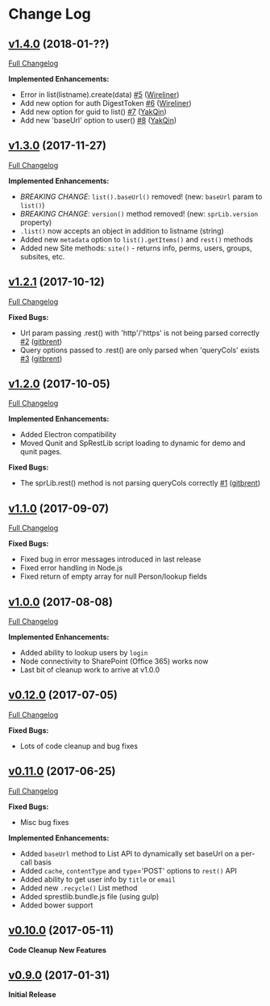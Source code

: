 # Change Log

## [v1.4.0](https://github.com/gitbrent/sprestlib/tree/v1.4.0) (2018-01-??)
[Full Changelog](https://github.com/gitbrent/sprestlib/compare/v1.3.0...v1.4.0)

**Implemented Enhancements:**
- Error in list(listname).create(data) [\#5](https://github.com/gitbrent/sprestlib/issues/5) ([Wireliner](https://github.com/Wireliner))
- Add new option for auth DigestToken [\#6](https://github.com/gitbrent/sprestlib/issues/6) ([Wireliner](https://github.com/Wireliner))
- Add new option for guid to list() [\#7](https://github.com/gitbrent/sprestlib/issues/7) ([YakQin](https://github.com/YakQin))
- Add new 'baseUrl' option to user() [\#8](https://github.com/gitbrent/sprestlib/issues/8) ([YakQin](https://github.com/YakQin))





## [v1.3.0](https://github.com/gitbrent/sprestlib/tree/v1.3.0) (2017-11-27)
[Full Changelog](https://github.com/gitbrent/sprestlib/compare/v1.2.1...v1.3.0)

**Implemented Enhancements:**
- *BREAKING CHANGE*: `list().baseUrl()` removed! (new: `baseUrl` param to `list()`)
- *BREAKING CHANGE*: `version()` method removed! (new: `sprLib.version` property)
- `.list()` now accepts an object in addition to listname (string)
- Added new `metadata` option to `list().getItems()` and `rest()` methods
- Added new Site methods: `site()` - returns info, perms, users, groups, subsites, etc.



## [v1.2.1](https://github.com/gitbrent/sprestlib/tree/v1.2.1) (2017-10-12)
[Full Changelog](https://github.com/gitbrent/sprestlib/compare/v1.2.0...v1.2.1)

**Fixed Bugs:**
- Url param passing .rest() with 'http'/'https' is not being parsed correctly [\#2](https://github.com/gitbrent/sprestlib/issues/2) ([gitbrent](https://github.com/gitbrent))
- Query options passed to .rest() are only parsed when 'queryCols' exists [\#3](https://github.com/gitbrent/sprestlib/issues/3) ([gitbrent](https://github.com/gitbrent))



## [v1.2.0](https://github.com/gitbrent/sprestlib/tree/v1.2.0) (2017-10-05)
[Full Changelog](https://github.com/gitbrent/sprestlib/compare/v1.1.0...v1.2.0)

**Implemented Enhancements:**
- Added Electron compatibility
- Moved Qunit and SpRestLib script loading to dynamic for demo and qunit pages.

**Fixed Bugs:**
- The sprLib.rest() method is not parsing queryCols correctly [\#1](https://github.com/gitbrent/sprestlib/issues/1) ([gitbrent](https://github.com/gitbrent))



## [v1.1.0](https://github.com/gitbrent/sprestlib/tree/v1.1.0) (2017-09-07)
[Full Changelog](https://github.com/gitbrent/sprestlib/compare/v1.0.0...v1.1.0)

**Fixed Bugs:**
- Fixed bug in error messages introduced in last release
- Fixed error handling in Node.js
- Fixed return of empty array for null Person/lookup fields



## [v1.0.0](https://github.com/gitbrent/sprestlib/tree/v1.0.0) (2017-08-08)
[Full Changelog](https://github.com/gitbrent/sprestlib/compare/v0.12.0...v1.0.0)

**Implemented Enhancements:**
- Added ability to lookup users by `login`
- Node connectivity to SharePoint (Office 365) works now
- Last bit of cleanup work to arrive at v1.0.0

## [v0.12.0](https://github.com/gitbrent/sprestlib/tree/v0.12.0) (2017-07-05)
[Full Changelog](https://github.com/gitbrent/sprestlib/compare/v0.11.0...v0.12.0)

**Fixed Bugs:**
- Lots of code cleanup and bug fixes

## [v0.11.0](https://github.com/gitbrent/sprestlib/tree/v0.11.0) (2017-06-25)
[Full Changelog](https://github.com/gitbrent/sprestlib/compare/v0.10.0...v0.11.0)

**Fixed Bugs:**
- Misc bug fixes

**Implemented Enhancements:**
- Added `baseUrl` method to List API to dynamically set baseUrl on a per-call basis
- Added `cache`, `contentType` and `type`='POST' options to `rest()` API
- Added ability to get user info by `title` or `email`
- Added new `.recycle()` List method
- Added sprestlib.bundle.js file (using gulp)
- Added bower support

## [v0.10.0](https://github.com/gitbrent/sprestlib/tree/v1.0.0) (2017-05-11)

**Code Cleanup**
**New Features**

## [v0.9.0](https://github.com/gitbrent/sprestlib/tree/v1.0.0) (2017-01-31)

**Initial Release**
